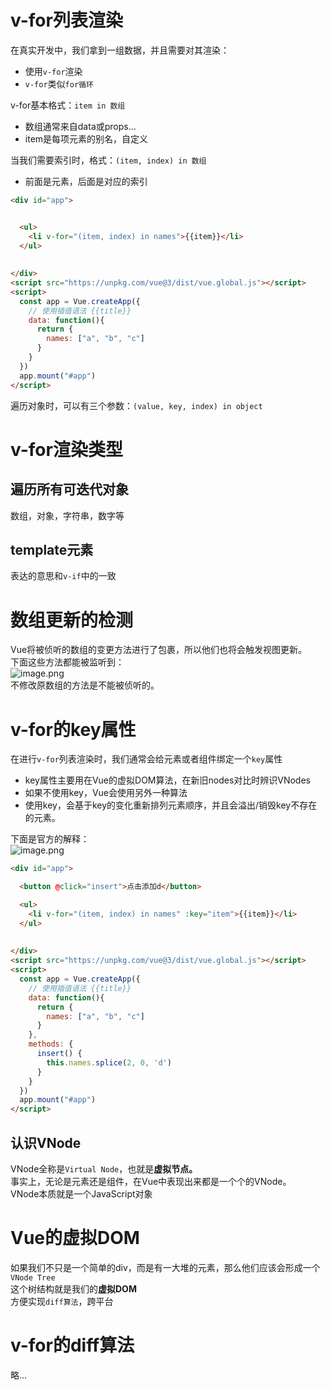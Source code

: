 <a name="BqtK4"></a>
# v-for列表渲染
在真实开发中，我们拿到一组数据，并且需要对其渲染：

- 使用`v-for`渲染
- `v-for`类似`for循环`

v-for基本格式：`item in 数组`

- 数组通常来自data或props...
- item是每项元素的别名，自定义

当我们需要索引时，格式：`(item, index) in 数组`

- 前面是元素，后面是对应的索引
```html
<div id="app">


  <ul>
    <li v-for="(item, index) in names">{{item}}</li>
  </ul>
  
  
</div>
<script src="https://unpkg.com/vue@3/dist/vue.global.js"></script>
<script>
  const app = Vue.createApp({
    // 使用插值语法 {{title}}
    data: function(){
      return {
        names: ["a", "b", "c"]
      }
    }
  })
  app.mount("#app")
</script>
```
遍历对象时，可以有三个参数：`(value, key, index) in object`
<a name="yri7U"></a>
# v-for渲染类型
<a name="NqcMo"></a>
## 遍历所有可迭代对象
数组，对象，字符串，数字等
<a name="XGuWs"></a>
## template元素
表达的意思和`v-if`中的一致
<a name="O3YHE"></a>
# 数组更新的检测
Vue将被侦听的数组的变更方法进行了包裹，所以他们也将会触发视图更新。<br />下面这些方法都能被监听到：<br />![image.png](https://cdn.nlark.com/yuque/0/2023/png/35204765/1678807992788-d2314248-43c8-487d-b5b9-1d35910f255e.png#averageHue=%23f8f8f8&clientId=u554fbe5d-0f39-4&from=paste&height=258&id=u240da893&name=image.png&originHeight=258&originWidth=245&originalType=binary&ratio=1&rotation=0&showTitle=false&size=18977&status=done&style=none&taskId=u7ec1b5e5-dcb1-41b4-bdec-90bb64381f9&title=&width=245)<br />不修改原数组的方法是不能被侦听的。
<a name="T3ZOi"></a>
# v-for的key属性
在进行`v-for`列表渲染时，我们通常会给元素或者组件绑定一个`key`属性

- key属性主要用在Vue的虚拟DOM算法，在新旧nodes对比时辨识VNodes
- 如果不使用key，Vue会使用另外一种算法
- 使用key，会基于key的变化重新排列元素顺序，并且会溢出/销毁key不存在的元素。

下面是官方的解释：<br />![image.png](https://cdn.nlark.com/yuque/0/2023/png/35204765/1678876149569-97a64776-6ca2-41c5-a2a9-3720252d1254.png#averageHue=%23efe4e3&clientId=u08a68bac-eb1c-4&from=paste&height=92&id=u16566c02&name=image.png&originHeight=92&originWidth=764&originalType=binary&ratio=1&rotation=0&showTitle=false&size=70230&status=done&style=none&taskId=ud7078c03-2d9b-4d46-9fa7-8f430cb1528&title=&width=764)
```html
<div id="app">

  <button @click="insert">点击添加d</button>

  <ul>
    <li v-for="(item, index) in names" :key="item">{{item}}</li>
  </ul>
  
  
</div>
<script src="https://unpkg.com/vue@3/dist/vue.global.js"></script>
<script>
  const app = Vue.createApp({
    // 使用插值语法 {{title}}
    data: function(){
      return {
        names: ["a", "b", "c"]
      }
    },
    methods: {
      insert() {
        this.names.splice(2, 0, 'd')
      }
    }
  })
  app.mount("#app")
</script>
```
<a name="TFJj0"></a>
## 认识VNode
VNode全称是`Virtual Node`，也就是**虚拟节点。**<br />事实上，无论是元素还是组件，在Vue中表现出来都是一个个的VNode。<br />VNode本质就是一个JavaScript对象
<a name="Os3X7"></a>
# Vue的虚拟DOM
如果我们不只是一个简单的div，而是有一大堆的元素，那么他们应该会形成一个`VNode Tree`<br />这个树结构就是我们的**虚拟DOM**<br />方便实现`diff算法`，跨平台
<a name="YtTp7"></a>
# v-for的diff算法
略...
